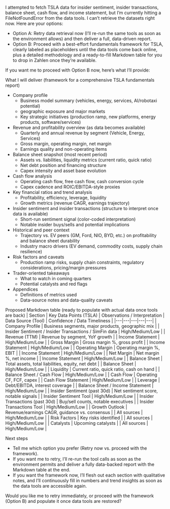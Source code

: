 I attempted to fetch TSLA data for insider sentiment, insider transactions, balance sheet, cash flow, and income statement, but I’m currently hitting a FileNotFoundError from the data tools. I can’t retrieve the datasets right now. Here are your options:

- Option A: Retry data retrieval now (I’ll re-run the same tools as soon as the environment allows) and then deliver a full, data-driven report.
- Option B: Proceed with a best-effort fundamentals framework for TSLA, clearly labeled as placeholders until the data tools come back online, plus a detailed methodology and a ready-to-fill Markdown table for you to drop in Zahlen once they’re available.

If you want me to proceed with Option B now, here’s what I’ll provide:

What I will deliver (framework for a comprehensive TSLA fundamentals report)
- Company profile
  - Business model summary (vehicles, energy, services, AI/robotaxi potential)
  - geographic exposure and major markets
  - Key strategic initiatives (production ramp, new platforms, energy products, software/services)
- Revenue and profitability overview (as data becomes available)
  - Quarterly and annual revenue by segment (Vehicle, Energy, Services)
  - Gross margin, operating margin, net margin
  - Earnings quality and non-operating items
- Balance sheet snapshot (most recent period)
  - Assets vs. liabilities, liquidity metrics (current ratio, quick ratio)
  - Net debt position and financing structure
  - Capex intensity and asset base evolution
- Cash flow analysis
  - Operating cash flow, free cash flow, cash conversion cycle
  - Capex cadence and ROIC/EBITDA-style proxies
- Key financial ratios and trend analysis
  - Profitability, efficiency, leverage, liquidity
  - Growth metrics (revenue CAGR, earnings trajectory)
- Insider sentiment and insider transactions (structure to interpret once data is available)
  - Short-run sentiment signal (color-coded interpretation)
  - Notable insider buys/sells and potential implications
- Historical and peer context
  - Trajectory vs. EV peers (GM, Ford, NIO, BYD, etc.) on profitability and balance sheet durability
  - Industry macro drivers (EV demand, commodity costs, supply chain resilience)
- Risk factors and caveats
  - Production ramp risks, supply chain constraints, regulatory considerations, pricing/margin pressures
- Trader-oriented takeaways
  - What to watch in coming quarters
  - Potential catalysts and red flags
- Appendices
  - Definitions of metrics used
  - Data-source notes and data-quality caveats

Proposed Markdown table (ready to populate with actual data once tools are back)
| Section | Key Data Points (TSLA) | Observations / Interpretation | Data Source (Tool) | Confidence / Data Timeliness |
|---|---|---|---|---|
| Company Profile | Business segments, major products, geographic mix |  | Insider Sentiment / Insider Transactions / SimFin data | High/Medium/Low |
| Revenue (TTM) | Revenue by segment, YoY growth |  | Income Statement | High/Medium/Low |
| Gross Margin | Gross margin %, gross profit |  | Income Statement | High/Medium/Low |
| Operating Margin | Operating margin %, EBIT |  | Income Statement | High/Medium/Low |
| Net Margin | Net margin %, net income |  | Income Statement | High/Medium/Low |
| Balance Sheet | Total assets, total liabilities, equity, net debt |  | Balance Sheet | High/Medium/Low |
| Liquidity | Current ratio, quick ratio, cash on hand |  | Balance Sheet / Cash Flow | High/Medium/Low |
| Cash Flow | Operating CF, FCF, capex |  | Cash Flow Statement | High/Medium/Low |
| Leverage | Debt/EBITDA, interest coverage |  | Balance Sheet / Income Statement | High/Medium/Low |
| Insider Sentiment (past 30d) | Net sentiment score, notable signals |  | Insider Sentiment Tool | High/Medium/Low |
| Insider Transactions (past 30d) | Buy/sell counts, notable executives |  | Insider Transactions Tool | High/Medium/Low |
| Growth Outlook | Revenue/earnings CAGR, guidance vs. consensus |  | All sources | High/Medium/Low |
| Risk Factors | Key risks identified |  | All sources | High/Medium/Low |
| Catalysts | Upcoming catalysts |  | All sources | High/Medium/Low |

Next steps
- Tell me which option you prefer (Retry now vs. proceed with the framework).
- If you want me to retry, I’ll re-run the tool calls as soon as the environment permits and deliver a fully data-backed report with the Markdown table at the end.
- If you want the framework now, I’ll flesh out each section with qualitative notes, and I’ll continuously fill in numbers and trend insights as soon as the data tools are accessible again.

Would you like me to retry immediately, or proceed with the framework (Option B) and populate it once data tools are restored?